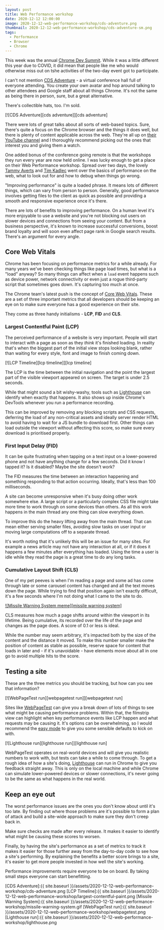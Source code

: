 ```yaml
---
layout: post
title: Web Performance workshop
date: 2020-12-12 12:00:00
image: 2020-12-12-web-performance-workshop/cds-adventure.png
thumbnail: 2020-12-12-web-performance-workshop/cds-adventure-sm.png
tags:
  - Performance
  - Browser
  - Chrome
---
```


This week was the annual [Chrome Dev Summit][chrome dev summit]. While it was a little different this year due to COVID, it did mean that people like me who would otherwise miss out on tshe activities of the two-day event got to participate.

I can't not mention [CDS Adventure][cds adventure website] - a virtual conference hall full of everyone attending. You create your own avatar and hop around talking to other attendees and Google staff about all things Chrome. It's not the same as being there in person, sure, but a great alternative.

There's collectible hats, too. I'm sold.

[![CDS Adventure][cds adventure]][cds adventure]

There were lots of great talks about all sorts of web-based topics. Sure, there's quite a focus on the Chrome browser and the things it does well, but there is plenty of content applicable across the web. They're all up on [their YouTube channel][cds 2020 playlist] and I thoroughly recommend picking out the ones that interest you and giving them a watch.

One added bonus of the conference going remote is that the workshops they run every year are now held online. I was lucky enough to get a place on their Web Performance workshop. Spread over two days, the lovely [Tammy Averts][twitter - tameverts] and [Tim Kadlec][twitter - tkadlec] went over the basics of performance on the web, what to look out for and how to debug when things go wrong.

"Improving performance" is quite a loaded phrase. It means lots of different things, which can vary from person to person. Generally, good performance involves getting files to the client as quick as possible and providing a smooth and responsive experience once it's there.

There are lots of benefits to improving performance. On a human level it's more enjoyable to use a website and you're not blocking out users on slower devices and connections from seeing your content. But from a business perspective, it's known to increase successful conversions, boost brand loyalty and will soon even affect page rank in Google search results. There's an argument for every angle.

## Core Web Vitals

Chrome has been focusing on performance metrics for a while already. For many years we've been checking things like page load times, but what is a "load" anyway? So many things can affect when a `load` event happens such as device power, network connectivity or even just a rogue third-party script that sometimes goes down. It's capturing too much at once.

The Chrome team's latest push is the concept of [Core Web Vitals][core web vitals]. These are a set of three important metrics that all developers should be keeping an eye on to make sure everyone has a good experience on their site.

They come as three handy initialisms - **LCP**, **FID** and **CLS**.

### Largest Contentful Paint (LCP)

The perceived performance of a website is very important. People will start to interact with a page as soon as they _think_ it's finished loading. In reality that's when the biggest part of the initial view stops looking blank, rather than waiting for every style, font and image to finish coming down.

[![LCP Timeline][lcp timeline]][lcp timeline]

The LCP is the time between the initial navigation and the point the largest part of the visible viewport appeared on screen. The target is under 2.5 seconds.

While that might sound a bit wishy-washy, tools such as [Lighthouse][lighthouse] can identify when exactly that happens. It also shows up inside Chrome's DevTools whenever you run a performance recording.

This can be improved by removing any blocking scripts and CSS requests, deferring the load of any non-critical assets and ideally server render HTML to avoid having to wait for a JS bundle to download first. Other things can load outside the viewport without affecting this score, so make sure every download is prioritised properly.

### First Input Delay (FID)

It can be quite frustrating when tapping on a text input on a lower-powered phone and not have anything change for a few seconds. Did it know I tapped it? Is it disabled? Maybe the site doesn't work?

The FID measures the time between an interaction happening and something responding to that action occurring. Ideally, that's less than 100 milliseconds.

A site can become unresponsive when it's busy doing other work somewhere else. A large script or a particularly complex CSS file might take more time to work through on some devices than others. As all this work happens in the main thread any one thing can slow everything down.

To improve this do the heavy lifting away from the main thread. That can mean either serving smaller files, avoiding slow tasks on user input or moving large computations off to a separate thread.

It's worth noting that it's unlikely this will be an issue for many sites. For example a news article may not have any interaction at all, or if it does it happens a few minutes after everything has loaded. Using the time a user is idle while they read the page is a great time to do any long tasks.

### Cumulative Layout Shift (CLS)

One of my pet peeves is when I'm reading a page and some ad has come through late or some carousel content has changed and all the text moves down the page. While trying to find that position again isn't exactly difficult, it's a few seconds where I'm not doing what I came to the site to do.

[![Missile Warning System meme][missile warning system]][know your meme - hawaii missile false alarm]

CLS measures how much a page shifts around within the viewport in its lifetime. Being cumulative, its recorded over the life of the page and changes as the page does. A score of 0.1 or less is ideal.

While the number may seem arbitrary, it's impacted both by the size of the content and the distance it moved. To make this number smaller make the position of content as stable as possible, reserve space for content that loads in later and - if it's unavoidable - have elements move about all in one go to avoid multiple hits to the score.

## Testing a site

These are the three metrics you should be tracking, but how can you see that information?

[![WebPageTest run][webpagetest run]][webpagetest run]

Sites like [WebPageTest][webpagetest] can give you a break down of lots of things to see what might be causing performance problems. Within that, the filmstrip view can highlight when key performance events like LCP happen and what requests may be causing it. It's options can be overwhelming, so I would recommend the [easy mode][webpagetest easy mode] to give you some sensible defaults to kick on with.

[![Lighthouse run][lighthouse run]][lighthouse run]

WebPageTest operates on real-world devices and will give you realistic numbers to work with, but tests can take a while to come through. To get a rough idea of how a site's doing, [Lighthouse][lighthouse] can run in Chrome to give you feedback straight away. This is only on the local machine and while Chrome can simulate lower-powered devices or slower connections, it's never going to be the same as what happens in the real world.

## Keep an eye out

The worst performance issues are the ones you don't know about until it's too late. By finding out where those problems are it's possible to form a plan of attack and build a site-wide approach to make sure they don't creep back in.

Make sure checks are made after every release. It makes it easier to identify what might be causing these scores to worsen.

Finally, by having the site's performance as a set of metrics to track it makes it easier for those further away from the day-to-day code to see how a site's performing. By explaining the benefits a better score brings to a site, it's easier to get more people invested in how well the site's working.

Performance improvements require everyone to be on board. By taking small steps everyone can start benefitting.

[CDS Adventure]:{{ site.baseurl }}/assets/2020-12-12-web-performance-workshop/cds-adventure.png
[LCP Timeline]:{{ site.baseurl }}/assets/2020-12-12-web-performance-workshop/largest-contentful-paint.png
[Missile Warning System]:{{ site.baseurl }}/assets/2020-12-12-web-performance-workshop/missile-warning-system.gif
[WebPageTest run]:{{ site.baseurl }}/assets/2020-12-12-web-performance-workshop/webpagetest.png
[Lighthouse run]:{{ site.baseurl }}/assets/2020-12-12-web-performance-workshop/lighthouse.png

[chrome dev summit]: https://developer.chrome.com/devsummit/
[cds adventure website]: https://developer.chrome.com/devsummit/adventure/
[cds 2020 playlist]: https://www.youtube.com/playlist?list=PLNYkxOF6rcIDzLmWaDwfHVZJl1Q5RFgOR
[twitter - tameverts]: https://twitter.com/tameverts
[twitter - tkadlec]: https://twitter.com/tkadlec
[core web vitals]: https://web.dev/vitals/
[lighthouse]: https://developers.google.com/web/tools/lighthouse
[know your meme - hawaii missile false alarm]: https://knowyourmeme.com/photos/1333130-hawaii-missile-false-alarm
[webpagetest]: http://webpagetest.org
[webpagetest easy mode]: http://webpagetest.org/easy
